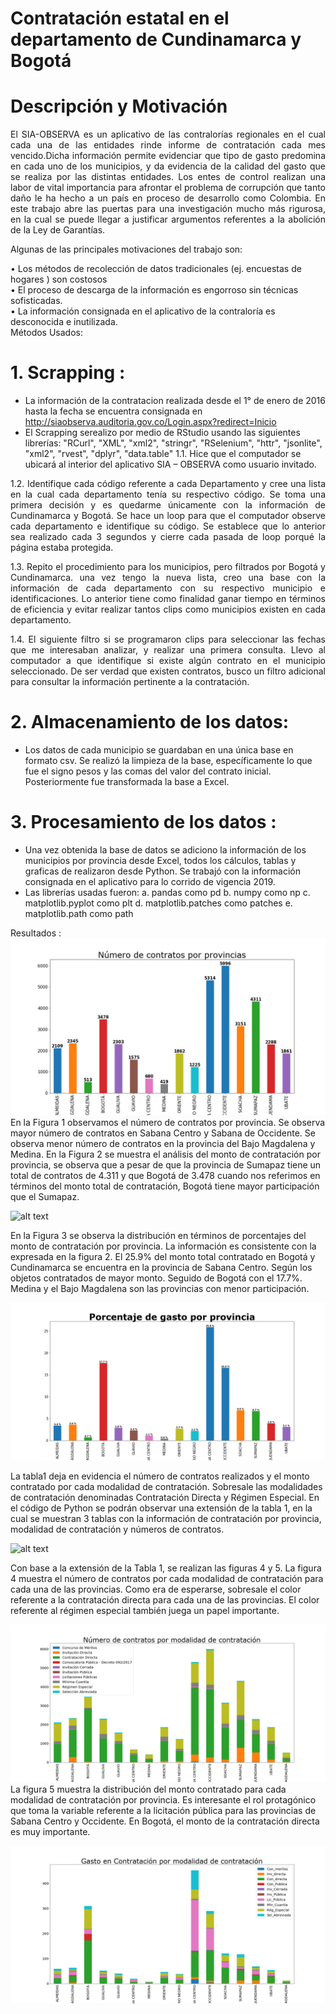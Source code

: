 
# Contratación estatal en el departamento de Cundinamarca y Bogotá

# Descripción y Motivación
<p align="justify">El SIA-OBSERVA es un aplicativo de las contralorías regionales en el cual cada una de las entidades rinde informe de contratación cada mes vencido.Dicha información permite evidenciar que tipo de gasto predomina en cada uno de los municipios, y da evidencia de la calidad del gasto que se realiza por las distintas entidades. Los entes de control realizan una labor de vital importancia para afrontar el problema de corrupción que tanto daño le ha hecho a un país en proceso de desarrollo como Colombia. En este trabajo abre las puertas para una investigación mucho más rigurosa, en la cual se puede llegar a justificar argumentos referentes a la abolición de la Ley de Garantías.</p> 
Algunas de las principales motivaciones del trabajo son: <br/>

•	Los métodos de recolección de datos tradicionales (ej. encuestas de hogares ) son costosos<br/>
•	El proceso de descarga de la información es engorroso sin técnicas sofisticadas.<br/>
•	La información consignada en el aplicativo de la contraloría es desconocida e inutilizada.<br/>
Métodos Usados:<br/> 
# 1.	Scrapping :<br/> 
-	La información de la contratacion realizada desde el 1° de enero de 2016 hasta la fecha se encuentra consignada en http://siaobserva.auditoria.gov.co/Login.aspx?redirect=Inicio <br/>
-	El Scrapping serealizo por medio de RStudio usando las siguientes librerías:
"RCurl", "XML", "xml2", "stringr", "RSelenium", "httr", "jsonlite", "xml2", "rvest", "dplyr", "data.table"
1.1.	Hice que el computador se ubicará al interior del aplicativo SIA – OBSERVA como usuario invitado.

<p align="justify">1.2.	Identifique cada código referente a cada Departamento y cree una lista en la cual cada departamento tenía su respectivo código. Se toma una primera decisión y es quedarme únicamente con la información de Cundinamarca y Bogotá. Se hace un loop para que el computador observe cada departamento e identifique su código. Se establece que lo anterior sea realizado cada 3 segundos y cierre cada pasada de loop porqué la página estaba protegida.</p>

<p align="justify">1.3.	Repito el procedimiento para los municipios, pero filtrados por Bogotá y Cundinamarca. una vez tengo la nueva lista, creo una base con la información de cada departamento con su respectivo municipio e identificaciones. Lo anterior tiene como finalidad ganar tiempo en términos de eficiencia y evitar realizar tantos clips como municipios existen en cada departamento.</p>

<p align="justify">1.4.	El siguiente filtro si se programaron clips para seleccionar las fechas que me interesaban analizar, y realizar una primera consulta. Llevo al computador a que identifique si existe algún contrato en el municipio seleccionado. De ser verdad que existen contratos, busco un filtro adicional para consultar la información pertinente a la contratación.</p>
  
# 2.	Almacenamiento de los datos:

-	Los datos de cada municipio se guardaban en una única base en formato csv. Se realizó la limpieza de la base, específicamente lo que fue el signo pesos y las comas del valor del contrato inicial. Posteriormente fue transformada la base a Excel.   
# 3.	Procesamiento de los datos : 
-	Una vez obtenida la base de datos  se adiciono la información de los municipios por provincia desde Excel, todos los cálculos, tablas y graficas de realizaron desde Python. Se trabajó con la información consignada en el aplicativo para lo corrido de vigencia 2019.
-	Las librerías usadas fueron:
a.	pandas como pd
b.	numpy como np
c.	matplotlib.pyplot como plt
d.	matplotlib.patches como patches
e.	matplotlib.path como path 

Resultados : 
![alt text](https://github.com/juanbarbosa219/Trabajo-final/blob/master/figura1.png)
En la Figura 1 observamos el número de contratos por provincia.  Se observa mayor número de contratos en Sabana Centro y Sabana de Occidente. Se observa menor número de contratos en la provincia del Bajo Magdalena y Medina.  En la Figura 2 se muestra el análisis del monto de contratación por provincia, se observa  que a pesar de que la provincia de Sumapaz tiene un total de contratos de 4.311 y que Bogotá de 3.478 cuando nos referimos en términos del monto total de contratación, Bogotá tiene mayor participación que el Sumapaz.

![alt text](https://github.com/juanbarbosa219/Trabajo-final/blob/master/Gasto%20total%20en%20contrataci%C3%B3n%20por%20provincia.png)

En la Figura 3 se observa la distribución en términos de porcentajes del monto de contratación por provincia.  La información es consistente con la expresada en la figura 2.  El 25.9% del monto total contratado en Bogotá y Cundinamarca se encuentra en la provincia de Sabana Centro. Según los objetos contratados de mayor monto. Seguido de Bogotá con el 17.7%. Medina y el Bajo Magdalena son las provincias con menor participación.

![alt text](https://github.com/juanbarbosa219/Trabajo-final/blob/master/Porcentaje%20de%20gasto%20por%20provincia.png)

La tabla1 deja en evidencia el número de contratos realizados y el monto contratado por cada modalidad de contratación. Sobresale las modalidades de contratación denominadas Contratación Directa y Régimen Especial. En el código de Python se podrán observar una extensión de la tabla 1, en la cual se muestran 3 tablas con la información de contratación por provincia, modalidad de contratación y números de contratos. 

![alt text](https://github.com/juanbarbosa219/Trabajo-final/blob/master/Tabla%20modalidad%20de%20contrataci%C3%B3n.png)

Con base a la extensión de la Tabla 1, se realizan las figuras 4 y 5. La figura 4 muestra el número de contratos por cada modalidad de contratación para cada una de las provincias. Como era de esperarse, sobresale el color referente a la contratación directa para cada una de las provincias. El color referente al régimen especial también juega un papel importante. 

![alt text](https://github.com/juanbarbosa219/Trabajo-final/blob/master/N%C3%BAmero%20de%20contratos%20por%20modalidad%20de%20contrataci%C3%B3n%20-%20PROVINCIA.png)
La figura 5 muestra la distribución del monto contratado para cada modalidad de contratación por provincia. Es interesante el rol protagónico que toma la variable referente a la licitación pública para las provincias de Sabana Centro y Occidente. En Bogotá, el monto de la contratación directa es muy importante. 

![alt text](https://github.com/juanbarbosa219/Trabajo-final/blob/master/Gasto%20en%20contrataci%C3%B3n%20por%20modalidad%20de%20contrataci%C3%B3n%20-%20Provincia.png)


